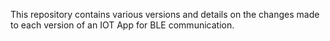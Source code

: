 This repository contains various versions and details on the changes made to each version of an IOT App for BLE communication.
